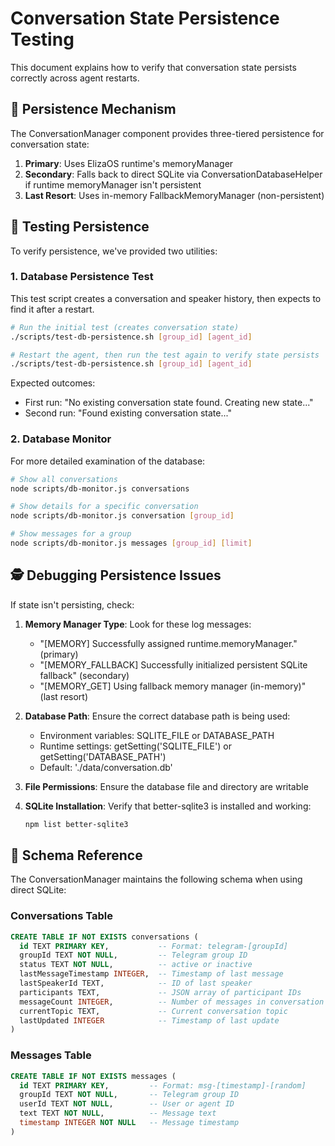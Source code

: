 # Conversation State Persistence Testing

This document explains how to verify that conversation state persists correctly across agent restarts.

## 🔄 Persistence Mechanism

The ConversationManager component provides three-tiered persistence for conversation state:

1. **Primary**: Uses ElizaOS runtime's memoryManager
2. **Secondary**: Falls back to direct SQLite via ConversationDatabaseHelper if runtime memoryManager isn't persistent
3. **Last Resort**: Uses in-memory FallbackMemoryManager (non-persistent)

## 🧪 Testing Persistence

To verify persistence, we've provided two utilities:

### 1. Database Persistence Test

This test script creates a conversation and speaker history, then expects to find it after a restart.

```bash
# Run the initial test (creates conversation state)
./scripts/test-db-persistence.sh [group_id] [agent_id]

# Restart the agent, then run the test again to verify state persists
./scripts/test-db-persistence.sh [group_id] [agent_id]
```

Expected outcomes:
- First run: "No existing conversation state found. Creating new state..."
- Second run: "Found existing conversation state..."

### 2. Database Monitor

For more detailed examination of the database:

```bash
# Show all conversations
node scripts/db-monitor.js conversations

# Show details for a specific conversation
node scripts/db-monitor.js conversation [group_id]

# Show messages for a group
node scripts/db-monitor.js messages [group_id] [limit]
```

## 🕵️ Debugging Persistence Issues

If state isn't persisting, check:

1. **Memory Manager Type**: Look for these log messages:
   - "[MEMORY] Successfully assigned runtime.memoryManager." (primary)
   - "[MEMORY_FALLBACK] Successfully initialized persistent SQLite fallback" (secondary)
   - "[MEMORY_GET] Using fallback memory manager (in-memory)" (last resort)

2. **Database Path**: Ensure the correct database path is being used:
   - Environment variables: SQLITE_FILE or DATABASE_PATH
   - Runtime settings: getSetting('SQLITE_FILE') or getSetting('DATABASE_PATH')
   - Default: './data/conversation.db'

3. **File Permissions**: Ensure the database file and directory are writable

4. **SQLite Installation**: Verify that better-sqlite3 is installed and working:
   ```bash
   npm list better-sqlite3
   ```

## 🔢 Schema Reference

The ConversationManager maintains the following schema when using direct SQLite:

### Conversations Table
```sql
CREATE TABLE IF NOT EXISTS conversations (
  id TEXT PRIMARY KEY,           -- Format: telegram-[groupId]
  groupId TEXT NOT NULL,         -- Telegram group ID
  status TEXT NOT NULL,          -- active or inactive
  lastMessageTimestamp INTEGER,  -- Timestamp of last message
  lastSpeakerId TEXT,            -- ID of last speaker
  participants TEXT,             -- JSON array of participant IDs
  messageCount INTEGER,          -- Number of messages in conversation
  currentTopic TEXT,             -- Current conversation topic
  lastUpdated INTEGER            -- Timestamp of last update
)
```

### Messages Table
```sql
CREATE TABLE IF NOT EXISTS messages (
  id TEXT PRIMARY KEY,         -- Format: msg-[timestamp]-[random]
  groupId TEXT NOT NULL,       -- Telegram group ID
  userId TEXT NOT NULL,        -- User or agent ID
  text TEXT NOT NULL,          -- Message text
  timestamp INTEGER NOT NULL   -- Message timestamp
)
``` 